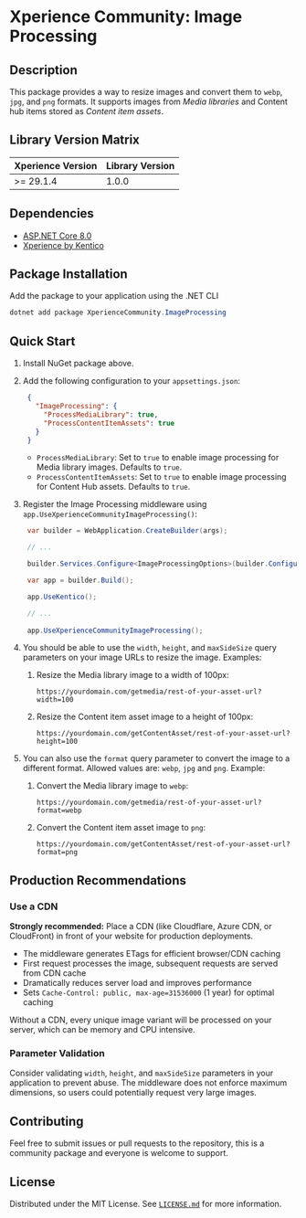 ﻿# Xperience Community: Image Processing

## Description

This package provides a way to resize images and convert them to `webp`, `jpg`, and `png` formats. It supports images from *Media libraries* and Content hub items stored as *Content item assets*.

## Library Version Matrix

| Xperience Version | Library Version |
| ----------------- | --------------- |
| >= 29.1.4         | 1.0.0           |

## Dependencies

- [ASP.NET Core 8.0](https://dotnet.microsoft.com/en-us/download)
- [Xperience by Kentico](https://docs.xperience.io/xp/changelog)

## Package Installation

Add the package to your application using the .NET CLI

```powershell
dotnet add package XperienceCommunity.ImageProcessing
```

## Quick Start

1. Install NuGet package above.

1. Add the following configuration to your `appsettings.json`:

   ```json
    {
      "ImageProcessing": {
        "ProcessMediaLibrary": true,
        "ProcessContentItemAssets": true
      }
    }
   ```
   
    - `ProcessMediaLibrary`: Set to `true` to enable image processing for Media library images. Defaults to `true`.
    - `ProcessContentItemAssets`: Set to `true` to enable image processing for Content Hub assets. Defaults to `true`.

    
1. Register the Image Processing middleware using `app.UseXperienceCommunityImageProcessing()`:

   ```csharp
    var builder = WebApplication.CreateBuilder(args);

    // ...

    builder.Services.Configure<ImageProcessingOptions>(builder.Configuration.GetSection("ImageProcessing"));

    var app = builder.Build();

    app.UseKentico();

    // ...
       
    app.UseXperienceCommunityImageProcessing();
   ```

                          
1. You should be able to use the `width`, `height`, and `maxSideSize` query parameters on your image URLs to resize the image. Examples:

    1. Resize the Media library image to a width of 100px:
       ```
       https://yourdomain.com/getmedia/rest-of-your-asset-url?width=100
       ```
    1. Resize the Content item asset image to a height of 100px:
       ```
       https://yourdomain.com/getContentAsset/rest-of-your-asset-url?height=100
       ```
       
1. You can also use the `format` query parameter to convert the image to a different format. Allowed values are: `webp`, `jpg` and `png`. Example:

    1. Convert the Media library image to `webp`:
       ```
       https://yourdomain.com/getmedia/rest-of-your-asset-url?format=webp
       ```
   1. Convert the Content item asset image to `png`:
      ```
      https://yourdomain.com/getContentAsset/rest-of-your-asset-url?format=png
      ```

## Production Recommendations

### Use a CDN

**Strongly recommended:** Place a CDN (like Cloudflare, Azure CDN, or CloudFront) in front of your website for production deployments.

- The middleware generates ETags for efficient browser/CDN caching
- First request processes the image, subsequent requests are served from CDN cache
- Dramatically reduces server load and improves performance
- Sets `Cache-Control: public, max-age=31536000` (1 year) for optimal caching

Without a CDN, every unique image variant will be processed on your server, which can be memory and CPU intensive.

### Parameter Validation

Consider validating `width`, `height`, and `maxSideSize` parameters in your application to prevent abuse. The middleware does not enforce maximum dimensions, so users could potentially request very large images.

## Contributing

Feel free to submit issues or pull requests to the repository, this is a community package and everyone is welcome to support.

## License

Distributed under the MIT License. See [`LICENSE.md`](LICENSE.md) for more information.